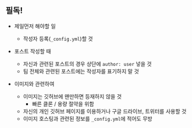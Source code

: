 ## 필독!

- 제일먼저 해야할 일
  - 작성자 등록(`_config.yml`)할 것

- 포스트 작성할 때
  - 자신과 관련된 포스트의 경우 상단에 `author: user` 넣을 것
  - 팀 전체와 관련된 포스트에는 작성자를 표기하지 말 것

- 이미지와 관련하여
  - 이미지는 깃허브에 왠만하면 등재하지 않을 것
    - 빠른 클론 / 용량 절약을 위함
  - 자신의 개인 깃허브 페이지를 이용하거나 구글 드라이브, 트위터를 사용할 것
  - 이미지 호스팅과 관련된 정보를 `_config.yml`에 적어도 무방